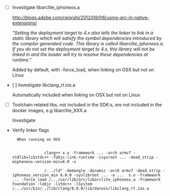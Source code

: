 * [ ] Investigate libarclite_iphoneos.a

  http://blogs.adobe.com/rajorshi/2012/09/06/using-arc-in-native-extensions/

  *"Setting the deployment target to 4.x also tells the linker to link in a static library which will satisfy the symbol dependencies introduced by the compiler generated code. This library is called libarclite_iphoneos.a. If you do not set the deployment target to 4.x, this library will not be linked in and the loader will try to resolve these dependencies at runtime."*

  Added by default, with -force_load, when linking on OSX but not on Linux

* [ ] Investigate libclang_rt.ios.a

  Automatically included when linking on OSX but not on Linux

* [ ] Toolchain related libs, not included in the SDK:s, are not included in the docker images, e.g libarclite_XXX.a

  Investigate

* Verify linker flags

        When running on OSX


                    clang++ x.o -framework ... -arch armv7 -stdlib=libstdc++ -fobjc-link-runtime -isysroot ... -dead_strip -miphoneos-version-min=6.0 -v

                    /.../ld" -demangle -dynamic -arch armv7 -dead_strip -iphoneos_version_min 6.0.0 -syslibroot ... -o ...  x.o -framework ... -force_load /.../usr/lib/arc/libarclite_iphoneos.a -framework Foundation -lobjc -lstdc++ -lSystem /.../usr/bin/../lib/clang/8.0.0/lib/darwin/libclang_rt.ios.a
